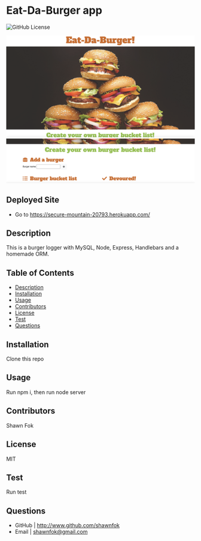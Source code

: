 
  
# Eat-Da-Burger app
![GitHub License](https://img.shields.io/badge/license-MIT-brightgreen)

![Eat-Da-Burger](/public/assets/img/burger-1.png)
![Eat-Da-Burger](/public/assets/img/burger-2.png)

## Deployed Site
* Go to https://secure-mountain-20793.herokuapp.com/

## Description
This is a burger logger with MySQL, Node, Express, Handlebars and a homemade ORM.

## Table of Contents
* [Description](#description)
* [Installation](#installation)
* [Usage](#usage)
* [Contributors](#contributors)
* [License](#license)
* [Test](#test)
* [Questions](#questions)

## Installation
Clone this repo

## Usage
Run npm i, then run node server

## Contributors
Shawn Fok

## License
MIT

## Test
Run test

## Questions
* GitHub | http://www.github.com/shawnfok
* Email | shawnfok@gmail.com
